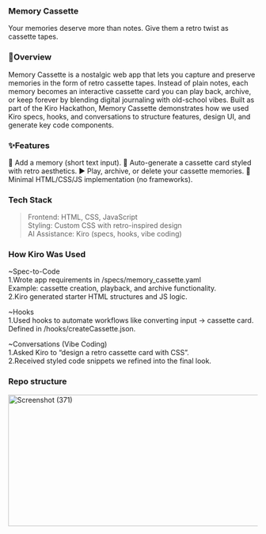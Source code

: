 ### Memory Cassette
Your memories deserve more than notes. Give them a retro twist as cassette tapes.


### 📖Overview
Memory Cassette is a nostalgic web app that lets you capture and preserve memories in the form of retro cassette tapes.
Instead of plain notes, each memory becomes an interactive cassette card you can play back, archive, or keep forever by 
blending digital journaling with old-school vibes.
Built as part of the Kiro Hackathon, Memory Cassette demonstrates how we used Kiro specs, hooks, and conversations to 
structure features, design UI, and generate key code components.


### ✨Features
📝 Add a memory (short text input).
📼 Auto-generate a cassette card styled with retro aesthetics.
▶️ Play, archive, or delete your cassette memories.
🎨 Minimal HTML/CSS/JS implementation (no frameworks).

### Tech Stack
>Frontend: HTML, CSS, JavaScript <br>
>Styling: Custom CSS with retro-inspired design<br>
>AI Assistance: Kiro (specs, hooks, vibe coding)<br>

### How Kiro Was Used

~Spec-to-Code <br>
1.Wrote app requirements in /specs/memory_cassette.yaml <br>
Example: cassette creation, playback, and archive functionality.  <br>
2.Kiro generated starter HTML structures and JS logic.  <br>

~Hooks <br>
1.Used hooks to automate workflows like converting input → cassette card. <br>
Defined in /hooks/createCassette.json. <br>

~Conversations (Vibe Coding) <br>
1.Asked Kiro to “design a retro cassette card with CSS”. <br>
2.Received styled code snippets we refined into the final look. <br>


### Repo structure
  <img width="855" height="266" alt="Screenshot (371)" src="https://github.com/user-attachments/assets/787ac714-81ba-41a6-95f4-9abe06ca48d2" />


